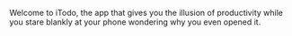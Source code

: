 Welcome to iTodo, 
the app that gives you the illusion of productivity while you stare blankly at your phone wondering why you even opened it.
